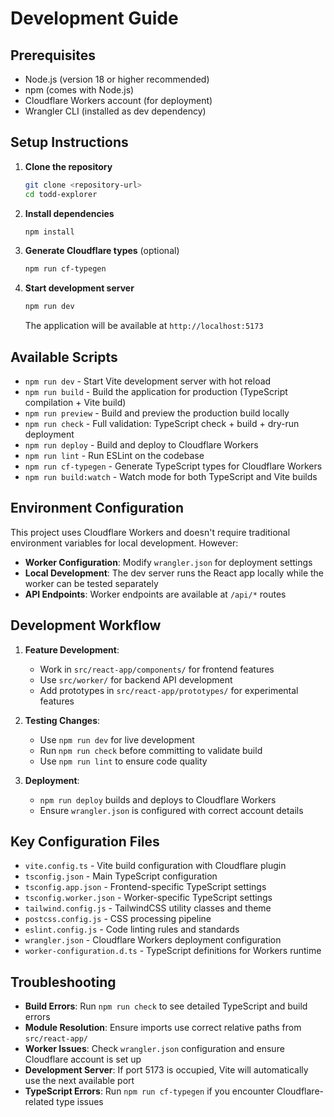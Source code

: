 # Development Guide

## Prerequisites
- Node.js (version 18 or higher recommended)
- npm (comes with Node.js)
- Cloudflare Workers account (for deployment)
- Wrangler CLI (installed as dev dependency)

## Setup Instructions
1. **Clone the repository**
   ```bash
   git clone <repository-url>
   cd todd-explorer
   ```

2. **Install dependencies**
   ```bash
   npm install
   ```

3. **Generate Cloudflare types** (optional)
   ```bash
   npm run cf-typegen
   ```

4. **Start development server**
   ```bash
   npm run dev
   ```
   The application will be available at `http://localhost:5173`

## Available Scripts
- `npm run dev` - Start Vite development server with hot reload
- `npm run build` - Build the application for production (TypeScript compilation + Vite build)
- `npm run preview` - Build and preview the production build locally
- `npm run check` - Full validation: TypeScript check + build + dry-run deployment
- `npm run deploy` - Build and deploy to Cloudflare Workers
- `npm run lint` - Run ESLint on the codebase
- `npm run cf-typegen` - Generate TypeScript types for Cloudflare Workers
- `npm run build:watch` - Watch mode for both TypeScript and Vite builds

## Environment Configuration
This project uses Cloudflare Workers and doesn't require traditional environment variables for local development. However:

- **Worker Configuration**: Modify `wrangler.json` for deployment settings
- **Local Development**: The dev server runs the React app locally while the worker can be tested separately
- **API Endpoints**: Worker endpoints are available at `/api/*` routes

## Development Workflow
1. **Feature Development**: 
   - Work in `src/react-app/components/` for frontend features
   - Use `src/worker/` for backend API development
   - Add prototypes in `src/react-app/prototypes/` for experimental features

2. **Testing Changes**:
   - Use `npm run dev` for live development
   - Run `npm run check` before committing to validate build
   - Use `npm run lint` to ensure code quality

3. **Deployment**:
   - `npm run deploy` builds and deploys to Cloudflare Workers
   - Ensure `wrangler.json` is configured with correct account details

## Key Configuration Files
- `vite.config.ts` - Vite build configuration with Cloudflare plugin
- `tsconfig.json` - Main TypeScript configuration
- `tsconfig.app.json` - Frontend-specific TypeScript settings
- `tsconfig.worker.json` - Worker-specific TypeScript settings
- `tailwind.config.js` - TailwindCSS utility classes and theme
- `postcss.config.js` - CSS processing pipeline
- `eslint.config.js` - Code linting rules and standards
- `wrangler.json` - Cloudflare Workers deployment configuration
- `worker-configuration.d.ts` - TypeScript definitions for Workers runtime

## Troubleshooting
- **Build Errors**: Run `npm run check` to see detailed TypeScript and build errors
- **Module Resolution**: Ensure imports use correct relative paths from `src/react-app/`
- **Worker Issues**: Check `wrangler.json` configuration and ensure Cloudflare account is set up
- **Development Server**: If port 5173 is occupied, Vite will automatically use the next available port
- **TypeScript Errors**: Run `npm run cf-typegen` if you encounter Cloudflare-related type issues
